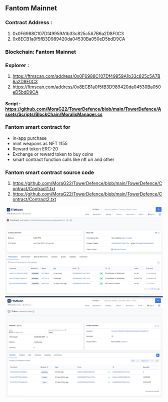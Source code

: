 
## Fantom Mainnet

### Contract Address : 
1) 0x0F6988C107Df49959A1b33c825c5A7B6a2D8F0C3
2) 0x8ECB1a0f5fB3D989420da04530Ba050eD5bdD9CA

### Blockchain: Fantom Mainnet
### Explorer : 
1) https://ftmscan.com/address/0x0F6988C107Df49959A1b33c825c5A7B6a2D8F0C3
2) https://ftmscan.com/address/0x8ECB1a0f5fB3D989420da04530Ba050eD5bdD9CA

#### Script : https://github.com/MoraG22/TowerDefence/blob/main/TowerDefence/Assets/Scripts/BlockChain/MoralisManager.cs

### Fantom smart contract for
* in-app purchase
* mint weapons as NFT 1155
* Reward token ERC-20
* Exchange or reward token to buy coins
* smart contract function calls like nft uri and other


### Fantom smart contract source code
1) https://github.com/MoraG22/TowerDefence/blob/main/TowerDefence/Contract/Contract1.txt
2) https://github.com/MoraG22/TowerDefence/blob/main/TowerDefence/Contract/Contract2.txt

![Use](/Images/TDB_5.jpg)
![Use](/Images/TDB_6.jpg)
